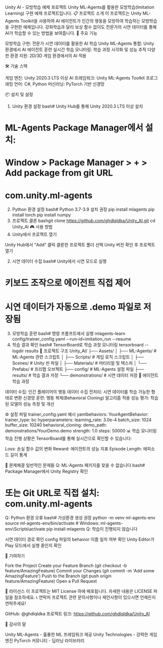Unity AI - 모방학습 예제 프로젝트
Unity ML-Agents를 활용한 모방학습(Imitation Learning) 구현 예제 프로젝트입니다.
📋 프로젝트 소개
이 프로젝트는 Unity ML-Agents Toolkit을 사용하여 AI 에이전트가 인간의 행동을 모방하여 학습하는 모방학습을 구현한 예제입니다. 강화학습과 달리 보상 함수 없이도 전문가의 시연 데이터를 통해 AI가 학습할 수 있는 방법을 보여줍니다.
🚀 주요 기능

모방학습 구현: 전문가 시연 데이터를 활용한 AI 학습
Unity ML-Agents 통합: Unity 환경에서 AI 에이전트 훈련
실시간 학습 모니터링: 학습 과정 시각화 및 성능 추적
다양한 환경 지원: 2D/3D 게임 환경에서의 AI 적용

🛠️ 기술 스택

게임 엔진: Unity 2020.3 LTS 이상
AI 프레임워크: Unity ML-Agents Toolkit
프로그래밍 언어: C#, Python
머신러닝: PyTorch 기반 신경망

📦 설치 및 설정
1. Unity 환경 설정
bash# Unity Hub를 통해 Unity 2020.3 LTS 이상 설치
# ML-Agents Package Manager에서 설치:
# Window > Package Manager > + > Add package from git URL
# com.unity.ml-agents
2. Python 환경 설정
bash# Python 3.7-3.9 설치 권장
pip install mlagents
pip install torch
pip install numpy
3. 프로젝트 클론
bashgit clone https://github.com/ghdlqldka/Unity_AI.git
cd Unity_AI
🎮 사용 방법
1. Unity에서 프로젝트 열기

Unity Hub에서 "Add" 클릭
클론한 프로젝트 폴더 선택
Unity 버전 확인 후 프로젝트 열기

2. 시연 데이터 수집
bash# Unity에서 시연 모드로 실행
# 키보드 조작으로 에이전트 직접 제어
# 시연 데이터가 자동으로 .demo 파일로 저장됨
3. 모방학습 훈련
bash# 명령 프롬프트에서 실행
mlagents-learn config/trainer_config.yaml --run-id=imitation_run --resume
4. 학습 결과 확인
bash# TensorBoard로 학습 과정 모니터링
tensorboard --logdir results
📁 프로젝트 구조
Unity_AI/
├── Assets/
│   ├── ML-Agents/          # ML-Agents 관련 스크립트
│   ├── Scripts/            # 게임 로직 스크립트
│   ├── Scenes/             # Unity 씬 파일
│   ├── Materials/          # 머티리얼 및 텍스처
│   └── Prefabs/            # 프리팹 오브젝트
├── config/                 # ML-Agents 설정 파일
├── results/                # 학습 결과 저장
└── demonstrations/         # 시연 데이터 저장
🤖 에이전트 학습 과정

데이터 수집: 인간 플레이어의 행동 데이터 수집
전처리: 시연 데이터를 학습 가능한 형태로 변환
신경망 훈련: 행동 복제(Behavioral Cloning) 알고리즘 적용
성능 평가: 학습된 모델의 성능 측정 및 개선

⚙️ 설정 파일
trainer_config.yaml 예시
yamlbehaviors:
  YourAgentBehavior:
    trainer_type: bc
    hyperparameters:
      learning_rate: 3.0e-4
      batch_size: 1024
      buffer_size: 10240
    behavioral_cloning:
      demo_path: demonstrations/YourDemo.demo
      strength: 1.0
      steps: 50000
📊 학습 모니터링
학습 진행 상황은 TensorBoard를 통해 실시간으로 확인할 수 있습니다:

Loss: 손실 함수 값의 변화
Reward: 에이전트의 성능 지표
Episode Length: 에피소드 길이 통계

🔧 문제해결
일반적인 문제들
Q: ML-Agents 패키지를 찾을 수 없습니다
bash# Package Manager에서 Unity Registry 확인
# 또는 Git URL로 직접 설치: com.unity.ml-agents
Q: Python 환경 오류
bash# 가상환경 생성 권장
python -m venv ml-agents-env
source ml-agents-env/bin/activate  # Windows: ml-agents-env\Scripts\activate
pip install mlagents
Q: 학습이 진행되지 않습니다

시연 데이터 경로 확인
config 파일의 behavior 이름 일치 여부 확인
Unity Editor가 Play 모드에서 실행 중인지 확인

🤝 기여하기

Fork the Project
Create your Feature Branch (git checkout -b feature/AmazingFeature)
Commit your Changes (git commit -m 'Add some AmazingFeature')
Push to the Branch (git push origin feature/AmazingFeature)
Open a Pull Request

📄 라이선스
이 프로젝트는 MIT License 하에 배포됩니다. 자세한 내용은 LICENSE 파일을 참조하세요.
📞 연락처
프로젝트 관련 문의사항이나 제안사항이 있으시면 언제든지 연락주세요!

GitHub: @ghdlqldka
프로젝트 링크: https://github.com/ghdlqldka/Unity_AI

🙏 감사의 말

Unity ML-Agents - 훌륭한 ML 프레임워크 제공
Unity Technologies - 강력한 게임 엔진
PyTorch 커뮤니티 - 딥러닝 라이브러리
